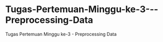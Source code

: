 # Tugas-Pertemuan-Minggu-ke-3---Preprocessing-Data
Tugas Pertemuan Minggu ke-3 - Preprocessing Data
